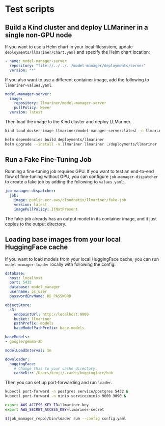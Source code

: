 # Test scripts

## Build a Kind cluster and deploy LLMariner in a single non-GPU node

If you want to use a Helm chart in your local filesystem, update `deployments/llmariner/Chart.yaml`
and specify the Helm chart location:

```yaml
- name: model-manager-server
  repository: "file://../../../model-manager/deployments/server"
  version: "*"
```

If you also want to use a different container image, add the following to `llmariner-values.yaml`.

```yaml
model-manager-server:
  image:
    repository: llmariner/model-manager-server
    pullPolicy: Never
  version: latest
```

Then load the image to the Kind cluster and deploy LLMariner.

```bash
kind load docker-image llmariner/model-manager-server:latest -n llmariner-demo

helm dependencies build deployments/llmariner
helm upgrade --install -n llmariner llmariner ./deployments/llmariner  -f hack/llmariner-values.yaml
```

## Run a Fake Fine-Tuning Job

Running a fine-tuning job requires GPU. If you want to test an end-to-end flow of fine-tuning without GPU, you can configure
`job-manager-dispatcher` to create a fake job by adding the following to `values.yaml`:

```yaml
job-manager-dispatcher:
  job:
    image: public.ecr.aws/cloudnatix/llmariner/fake-job
    version: latest
    imagePullPolicy: IfNotPresent
```

The fake-job already has an output model in its container image, and it just copies to the output directory.

## Loading base images from your local HuggingFace cache

If you want to load models from your local HuggingFace cache, you can run `model-manager-loader` locally with
following the config:

```yaml
database:
  host: localhost
  port: 5432
  database: model_manager
  username: ps_user
  passwordEnvName: DB_PASSWORD

objectStore:
  s3:
    endpointUrl: http://localhost:9000
    bucket: llmariner
    pathPrefix: models
    baseModelPathPrefix: base-models

baseModels:
- google/gemma-2b

modelLoadInterval: 1m

downloader:
  huggingFace:
    # Change this to your cache directory.
    cacheDir: /Users/kenji/.cache/huggingface/hub
```

Then you can set up port-forwarding and run `loader`.

```bash
kubectl port-forward -n postgres service/postgres 5432 &
kubectl port-forward -n minio service/minio 9000 9090 &

export AWS_ACCESS_KEY_ID=llmariner-key
export AWS_SECRET_ACCESS_KEY=llmariner-secret

$(job_manager_repo)/bin/loader run --config config.yaml
```
